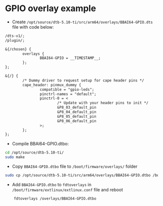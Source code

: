 # GPIO overlay example

* Create `/opt/source/dtb-5.10-ti/src/arm64/overlays/BBAI64-GPIO.dts` file with code below:
```txt
/dts-v1/;
/plugin/;

&{/chosen} {
        overlays {
                BBAI64-GPIO = __TIMESTAMP__;
        };
};

&{/} {
        /* Dummy driver to request setup for cape header pins */
        cape_header: pinmux_dummy {
                compatible = "gpio-leds";
                pinctrl-names = "default";
                pinctrl-0 = <
                        /* Update with your header pins to init */
                        &P8_03_default_pin
                        &P8_04_default_pin
                        &P8_05_default_pin
                        &P8_06_default_pin
                >;
        };
};
```

* Compile BBAI64-GPIO.dtbo:
```bash
cd /opt/source/dtb-5.10-ti/
sudo make
```

* Copy `BBAI64-GPIO.dtbo` file to `/boot/firmware/overlays/` folder
```bash
sudo cp /opt/source/dtb-5.10-ti/src/arm64/overlays/BBAI64-GPIO.dtbo /boot/firmware/overlays/
```

* Add `BBAI64-GPIO.dtbo` to `fdtoverlays` in `/boot/firmware/extlinux/extlinux.conf` file and reboot
```txt
    fdtoverlays /overlays/BBAI64-GPIO.dtbo
```
